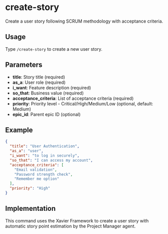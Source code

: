 # create-story

Create a user story following SCRUM methodology with acceptance criteria.

## Usage

Type `/create-story` to create a new user story.

## Parameters

- **title**: Story title (required)
- **as_a**: User role (required)
- **i_want**: Feature description (required)
- **so_that**: Business value (required)
- **acceptance_criteria**: List of acceptance criteria (required)
- **priority**: Priority level - Critical/High/Medium/Low (optional, default: Medium)
- **epic_id**: Parent epic ID (optional)

## Example

```json
{
  "title": "User Authentication",
  "as_a": "user",
  "i_want": "to log in securely",
  "so_that": "I can access my account",
  "acceptance_criteria": [
    "Email validation",
    "Password strength check",
    "Remember me option"
  ],
  "priority": "High"
}
```

## Implementation

This command uses the Xavier Framework to create a user story with automatic story point estimation by the Project Manager agent.
